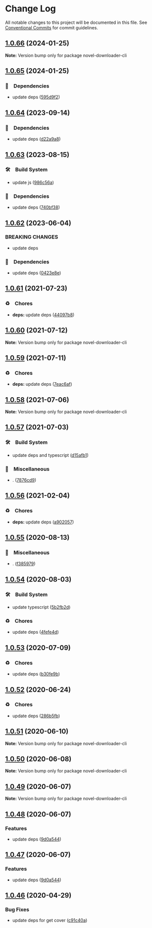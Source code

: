 # Change Log

All notable changes to this project will be documented in this file.
See [Conventional Commits](https://conventionalcommits.org) for commit guidelines.

## [1.0.66](https://github.com/bluelovers/node-novel-downloader/compare/novel-downloader-cli@1.0.65...novel-downloader-cli@1.0.66) (2024-01-25)

**Note:** Version bump only for package novel-downloader-cli





## [1.0.65](https://github.com/bluelovers/node-novel-downloader/compare/novel-downloader-cli@1.0.64...novel-downloader-cli@1.0.65) (2024-01-25)



### 📌　Dependencies

* update deps ([595d9f2](https://github.com/bluelovers/node-novel-downloader/commit/595d9f295dcc406b2caeb87f7172332381defe01))



## [1.0.64](https://github.com/bluelovers/node-novel-downloader/compare/novel-downloader-cli@1.0.63...novel-downloader-cli@1.0.64) (2023-09-14)



### 📌　Dependencies

* update deps ([d22a9a8](https://github.com/bluelovers/node-novel-downloader/commit/d22a9a8aaf96aa2e94bedc29bd029d3313f42cc6))



## [1.0.63](https://github.com/bluelovers/node-novel-downloader/compare/novel-downloader-cli@1.0.62...novel-downloader-cli@1.0.63) (2023-08-15)



### 🛠　Build System

* update js ([986c56a](https://github.com/bluelovers/node-novel-downloader/commit/986c56ae2282623b8f0cddff7edd6c58692e3f4c))


### 📌　Dependencies

* update deps ([740bf38](https://github.com/bluelovers/node-novel-downloader/commit/740bf38aab035de062b1d618dc5fee326ea37d34))



## [1.0.62](https://github.com/bluelovers/node-novel-downloader/compare/novel-downloader-cli@1.0.61...novel-downloader-cli@1.0.62) (2023-06-04)


### BREAKING CHANGES

* update deps



### 📌　Dependencies

* update deps ([0423e8e](https://github.com/bluelovers/node-novel-downloader/commit/0423e8e3056601e8c5a69e524475ef918a53db7f))



## [1.0.61](https://github.com/bluelovers/node-novel-downloader/compare/novel-downloader-cli@1.0.60...novel-downloader-cli@1.0.61) (2021-07-23)


### ♻️　Chores

* **deps:** update deps ([44097b8](https://github.com/bluelovers/node-novel-downloader/commit/44097b8424d620adbfbddf2122601b80da811a65))





## [1.0.60](https://github.com/bluelovers/node-novel-downloader/compare/novel-downloader-cli@1.0.59...novel-downloader-cli@1.0.60) (2021-07-12)

**Note:** Version bump only for package novel-downloader-cli





## [1.0.59](https://github.com/bluelovers/node-novel-downloader/compare/novel-downloader-cli@1.0.58...novel-downloader-cli@1.0.59) (2021-07-11)


### ♻️　Chores

* **deps:** update deps ([7eac6af](https://github.com/bluelovers/node-novel-downloader/commit/7eac6af140628c4ccf2ab9400e35fc187011bb8d))





## [1.0.58](https://github.com/bluelovers/node-novel-downloader/compare/novel-downloader-cli@1.0.57...novel-downloader-cli@1.0.58) (2021-07-06)

**Note:** Version bump only for package novel-downloader-cli





## [1.0.57](https://github.com/bluelovers/node-novel-downloader/compare/novel-downloader-cli@1.0.56...novel-downloader-cli@1.0.57) (2021-07-03)


### 🛠　Build System

* update deps and typescript ([d15afb1](https://github.com/bluelovers/node-novel-downloader/commit/d15afb1f022734eda002305e1768fb8340fe991c))


### 🔖　Miscellaneous

* . ([7876cd9](https://github.com/bluelovers/node-novel-downloader/commit/7876cd99c79a66c3b98b86a565d0d26e1211de0e))





## [1.0.56](https://github.com/bluelovers/node-novel-downloader/compare/novel-downloader-cli@1.0.55...novel-downloader-cli@1.0.56) (2021-02-04)


### ♻️　Chores

* **deps:** update deps ([a902057](https://github.com/bluelovers/node-novel-downloader/commit/a90205702228ae45cd7a4bfe3ae19544ad023ee8))





## [1.0.55](https://github.com/bluelovers/node-novel-downloader/compare/novel-downloader-cli@1.0.54...novel-downloader-cli@1.0.55) (2020-08-13)


### 🔖　Miscellaneous

* . ([f385979](https://github.com/bluelovers/node-novel-downloader/commit/f3859790107781b88a6779fc532b6dfd87235cd0))





## [1.0.54](https://github.com/bluelovers/node-novel-downloader/compare/novel-downloader-cli@1.0.53...novel-downloader-cli@1.0.54) (2020-08-03)


### 🛠　Build System

* update typescript ([5b2fb2d](https://github.com/bluelovers/node-novel-downloader/commit/5b2fb2dfbe0f10730fa525bc69659e147ae55a25))


### ♻️　Chores

* update deps ([4fefe4d](https://github.com/bluelovers/node-novel-downloader/commit/4fefe4d9bd6f33d5a4d7c59ef29d6df527eadd68))





## [1.0.53](https://github.com/bluelovers/node-novel-downloader/compare/novel-downloader-cli@1.0.52...novel-downloader-cli@1.0.53) (2020-07-09)


### ♻️　Chores

* update deps ([b30fe9b](https://github.com/bluelovers/node-novel-downloader/commit/b30fe9b490f4e97ebdf7decbe11ae99bf33270f8))





## [1.0.52](https://github.com/bluelovers/node-novel-downloader/compare/novel-downloader-cli@1.0.51...novel-downloader-cli@1.0.52) (2020-06-24)


### ♻️　Chores

* update deps ([286b5fb](https://github.com/bluelovers/node-novel-downloader/commit/286b5fb1dc2bfab6f9600d2c49511ac83cb8389e))





## [1.0.51](https://github.com/bluelovers/node-novel-downloader/compare/novel-downloader-cli@1.0.50...novel-downloader-cli@1.0.51) (2020-06-10)

**Note:** Version bump only for package novel-downloader-cli





## [1.0.50](https://github.com/bluelovers/node-novel-downloader/compare/novel-downloader-cli@1.0.49...novel-downloader-cli@1.0.50) (2020-06-08)

**Note:** Version bump only for package novel-downloader-cli





## [1.0.49](https://github.com/bluelovers/node-novel-downloader/compare/novel-downloader-cli@1.0.48...novel-downloader-cli@1.0.49) (2020-06-07)

**Note:** Version bump only for package novel-downloader-cli





## [1.0.48](https://github.com/bluelovers/node-novel-downloader/compare/novel-downloader-cli@1.0.46...novel-downloader-cli@1.0.48) (2020-06-07)


### Features

* update deps ([9d0a544](https://github.com/bluelovers/node-novel-downloader/commit/9d0a5440d74796e97b74c676c3bd5ee07387d75a))





## [1.0.47](https://github.com/bluelovers/node-novel-downloader/compare/novel-downloader-cli@1.0.46...novel-downloader-cli@1.0.47) (2020-06-07)


### Features

* update deps ([9d0a544](https://github.com/bluelovers/node-novel-downloader/commit/9d0a5440d74796e97b74c676c3bd5ee07387d75a))





## [1.0.46](https://github.com/bluelovers/node-novel-downloader/compare/novel-downloader-cli@1.0.45...novel-downloader-cli@1.0.46) (2020-04-29)


### Bug Fixes

* update deps for get cover ([c91c40a](https://github.com/bluelovers/node-novel-downloader/commit/c91c40ac3fe917bb98bc5baac746700a8bbef429))
